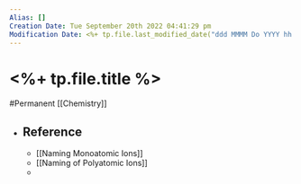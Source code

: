 ```yaml
---
Alias: []
Creation Date: Tue September 20th 2022 04:41:29 pm 
Modification Date: <%+ tp.file.last_modified_date("ddd MMMM Do YYYY hh:mm:ss a") %>
---
```

# <%+ tp.file.title %>
#Permanent [[Chemistry]]

- ## Reference
	- [[Naming Monoatomic Ions]]
	- [[Naming of Polyatomic Ions]]
	- 